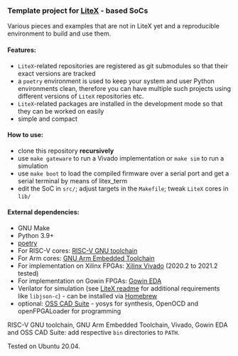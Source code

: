### Template project for [LiteX](https://github.com/enjoy-digital/litex) - based SoCs

Various pieces and examples that are not in LiteX yet and a reproducible environment to build and use them.

#### Features:
-  `LiteX`-related repositories are registered as git submodules so that their
exact versions are tracked
- a `poetry` environment is used to keep your system and user Python environments clean,
therefore you can have multiple such projects using different versions of `LiteX` 
repositories etc.
- `LiteX`-related packages are installed in the development mode so that they can be worked on easily
- simple and compact

#### How to use:
- clone this repository **recursively**
- use `make gateware` to run a Vivado implementation or `make sim` to run a simulation
- use `make boot` to load the compiled firmware over a serial port and get a serial terminal by means of litex_term
- edit the SoC in `src/`; adjust targets in the `Makefile`; tweak `LiteX` cores in `lib/`

#### External dependencies:
 - GNU Make
 - Python 3.9+
 - [poetry](https://python-poetry.org/)
 - For RISC-V cores: [RISC-V GNU toolchain](https://github.com/riscv-collab/riscv-gnu-toolchain/releases)
 - For Arm cores: [GNU Arm Embedded Toolchain](https://developer.arm.com/tools-and-software/open-source-software/developer-tools/gnu-toolchain/gnu-rm/downloads)
 - For implementation on Xilinx FPGAs: [Xilinx Vivado](https://www.xilinx.com/support/download.html) (2020.2 to 2021.2 tested)
 - For implementation on Gowin FPGAs: [Gowin EDA](https://www.gowinsemi.com/en/support/download_eda/)
 - Verilator for simulation (see [LiteX readme](https://github.com/enjoy-digital/litex/#quick-start-guide) for additional requirements like `libjson-c`) - can be installed via [Homebrew](https://formulae.brew.sh/formula/verilator)
 - optional: [OSS CAD Suite](https://github.com/YosysHQ/oss-cad-suite-build/releases) - yosys for synthesis, OpenOCD and openFPGALoader for programming

RISC-V GNU toolchain, GNU Arm Embedded Toolchain, Vivado, Gowin EDA and OSS CAD Suite: add respective `bin` directories to `PATH`.

Tested on Ubuntu 20.04.
